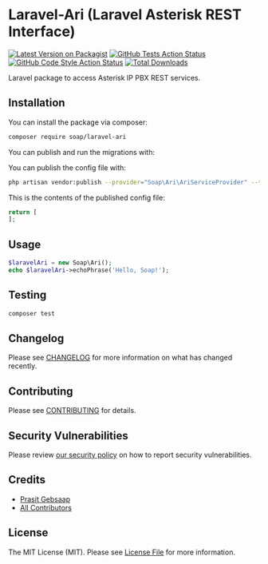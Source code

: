 # Laravel-Ari (Laravel Asterisk REST Interface)

[![Latest Version on Packagist](https://img.shields.io/packagist/v/soap/laravel-ari.svg?style=flat-square)](https://packagist.org/packages/soap/laravel-ari)
[![GitHub Tests Action Status](https://img.shields.io/github/workflow/status/soap/laravel-ari/run-tests?label=tests)](https://github.com/soap/laravel-ami/actions?query=workflow%3Arun-tests+branch%3Amain)
[![GitHub Code Style Action Status](https://img.shields.io/github/workflow/status/soap/laravel-ari/Check%20&%20fix%20styling?label=code%20style)](https://github.com/soap/laravel-ari/actions?query=workflow%3A"Check+%26+fix+styling"+branch%3Amain)
[![Total Downloads](https://img.shields.io/packagist/dt/soap/laravel-ari.svg?style=flat-square)](https://packagist.org/packages/soap/laravel-ari)


Laravel package to access Asterisk IP PBX REST services.

## Installation

You can install the package via composer:

```bash
composer require soap/laravel-ari
```

You can publish and run the migrations with:


You can publish the config file with:
```bash
php artisan vendor:publish --provider="Soap\Ari\AriServiceProvider" --tag="ari-config"
```

This is the contents of the published config file:

```php
return [
];
```

## Usage

```php
$laravelAri = new Soap\Ari();
echo $laravelAri->echoPhrase('Hello, Soap!');
```

## Testing

```bash
composer test
```

## Changelog

Please see [CHANGELOG](CHANGELOG.md) for more information on what has changed recently.

## Contributing

Please see [CONTRIBUTING](.github/CONTRIBUTING.md) for details.

## Security Vulnerabilities

Please review [our security policy](../../security/policy) on how to report security vulnerabilities.

## Credits

- [Prasit Gebsaap](https://github.com/soap)
- [All Contributors](../../contributors)

## License

The MIT License (MIT). Please see [License File](LICENSE.md) for more information.
